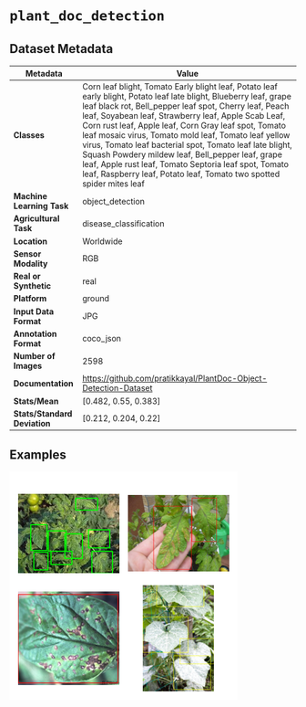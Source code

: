 
# `plant_doc_detection`

## Dataset Metadata

| Metadata | Value |
| --- | --- |
| **Classes** | Corn leaf blight, Tomato Early blight leaf, Potato leaf early blight, Potato leaf late blight, Blueberry leaf, grape leaf black rot, Bell_pepper leaf spot, Cherry leaf, Peach leaf, Soyabean leaf, Strawberry leaf, Apple Scab Leaf, Corn rust leaf, Apple leaf, Corn Gray leaf spot, Tomato leaf mosaic virus, Tomato mold leaf, Tomato leaf yellow virus, Tomato leaf bacterial spot, Tomato leaf late blight, Squash Powdery mildew leaf, Bell_pepper leaf, grape leaf, Apple rust leaf, Tomato Septoria leaf spot, Tomato leaf, Raspberry leaf, Potato leaf, Tomato two spotted spider mites leaf |
| **Machine Learning Task** | object_detection |
| **Agricultural Task** | disease_classification |
| **Location** | Worldwide |
| **Sensor Modality** | RGB |
| **Real or Synthetic** | real |
| **Platform** | ground |
| **Input Data Format** | JPG |
| **Annotation Format** | coco_json |
| **Number of Images** | 2598 |
| **Documentation** | https://github.com/pratikkayal/PlantDoc-Object-Detection-Dataset |
| **Stats/Mean** | [0.482, 0.55, 0.383] |
| **Stats/Standard Deviation** | [0.212, 0.204, 0.22] |


## Examples

![Example Images for plant_doc_detection](https://github.com/Project-AgML/AgML/blob/main/docs/sample_images/plant_doc_detection_examples.png)